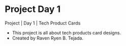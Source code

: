 # Project Day 1
Project | Day 1 | Tech Product Cards
- This project is all about tech products card designs.
- Created by Raven Ryen B. Tejada.


